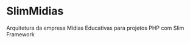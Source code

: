 SlimMidias
==========

Arquitetura da empresa Mídias Educativas para projetos PHP com Slim Framework 



